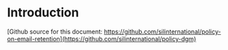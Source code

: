 # Introduction
[Github source for this document: https://github.com/silinternational/policy-on-email-retention](https://github.com/silinternational/policy-dgm)

